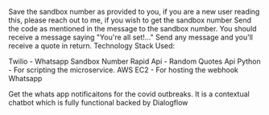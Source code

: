 
Save the sandbox number as provided to you, if you are a new user reading this, please reach out to me, if you wish to get the sandbox number 
Send the code as mentioned in the message to the sandbox number. You should receive a message saying "You're all set!..."
Send any message and you'll receive a quote in return.
Technology Stack Used:

Twilio - Whatsapp Sandbox Number
Rapid Api - Random Quotes Api
Python - For scripting the microservice.
AWS EC2 - For hosting the webhook
Whatsapp

Get the whats app notificaitons for the covid outbreaks. It is a contextual chatbot which is fully functional backed by Dialogflow 

